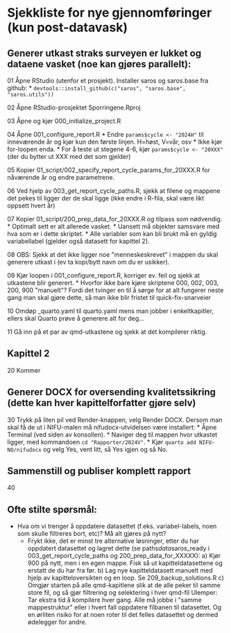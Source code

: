 # Sjekkliste for nye gjennomføringer (kun post-datavask)

## Generer utkast straks surveyen er lukket og dataene vasket (noe kan gjøres parallelt):

01  Åpne RStudio (utenfor et prosjekt). Installer saros og saros.base fra github:
    * `devtools::install_github(c("saros", "saros.base", "saros.utils"))`
    
02  Åpne RStudio-prosjektet Sporringene.Rproj

03  Åpne og kjør 000_initialize_project.R

04  Åpne 001_configure_report.R
    * Endre `params$cycle <- "2024H"` til inneværende år og kjør kun den første linjen. H=høst, V=vår, osv
    * Ikke kjør for-loopen enda.
    * For å teste ut stegene 4-6, kjør `params$cycle <- "20XXX"` (der du bytter ut XXX med det som gjelder)

05  Kopier 01_script/002_specify_report_cycle_params_for_20XXX.R for nåværende år og endre parametrene.

06  Ved hjelp av 003_get_report_cycle_paths.R, sjekk at filene og mappene det pekes til ligger der de skal ligge (ikke endre i R-fila, skal være likt oppsett hvert år)

07  Kopier 01_script/200_prep_data_for_20XXX.R og tilpass som nødvendig.
    * Optimalt sett er alt allerede vasket.
    * Uansett må objekter samsvare med hva som er i dette skriptet.
    * Alle variabler som kan bli brukt må en gyldig variabellabel (gjelder også datasett for kapittel 2).

08  OBS: Sjekk at det ikke ligger noe "menneskeskrevet" i mappen du skal generere utkast i (ev ta kopi/bytt navn om du er usikker).

09  Kjør loopen i 001_configure_report.R, korriger ev. feil og sjekk at utkastene blir generert.
    * Hvorfor ikke bare kjøre skriptene 000, 002, 003, 200, 900 "manuelt"? Fordi det tvinger en til å sørge for at alt fungerer neste gang man skal gjøre dette, så man ikke blir fristet til quick-fix-snarveier 

10  Omdøp _quarto.yaml til quarto.yaml mens man jobber i enkeltkapitler, ellers skal Quarto prøve å generere alt for deg...

11  Gå inn på et par av qmd-utkastene og sjekk at det kompilerer riktig.

## Kapittel 2

20	Kommer

## Generer DOCX for oversending kvalitetssikring (dette kan hver kapittelforfatter gjøre selv)

30  Trykk på liten pil ved Render-knappen, velg Render DOCX. Dersom man skal få de ut i NIFU-malen må nifudocx-utvidelsen være installert: 
    * Åpne Terminal (ved siden av konsollen). 
    * Naviger deg til mappen hvor utkastet ligger, med kommandoen `cd "Rapporter/2024V"`.
    * Kjør `quarto add NIFU-NO/nifudocx` og velg Yes, vent litt, så Yes igjen og så No.

## Sammenstill og publiser komplett rapport

40

## Ofte stilte spørsmål:
* Hva om vi trenger å oppdatere datasettet (f.eks. variabel-labels, noen som skulle filtreres bort, etc)? Må alt gjøres på nytt?
  * Frykt ikke, det er minst tre alternative løsninger, etter du har oppdatert datasettet og lagret dette (se paths$data$saros_ready i 003_get_report_cycle_paths og 200_prep_data_for_XXXXX):
    a) Kjør 900 på nytt, men i en egen mappe. Fisk så ut kapitteldatasettene og erstatt de du har fra før.
    b) Lag nye kapitteldatasett manuelt med hjelp av kapitteloversikten og en loop. Se 209_backup_solutions.R
    c) Omgjør starten på alle qmd-kapitlene slik at de alle peker til samme store fil, og så gjør filtrering og selektering i hver qmd-fil 
      Ulemper: Tar ekstra tid å kompilere hver gang. Alle må jobbe i "samme mappestruktur" eller i hvert fall oppdatere filbanen til datasettet. Og en ørliten risiko for at noen roter til det felles datasettet og dermed ødelegger for andre.
